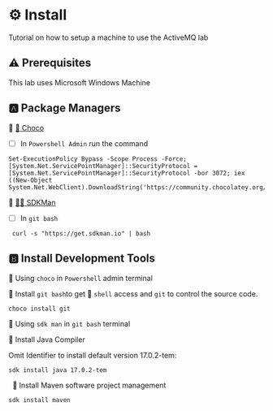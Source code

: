 # :gear: Install

Tutorial on how to setup a machine to use the ActiveMQ lab

## :warning: Prerequisites

This lab uses Microsoft Windows Machine

## :a: Package Managers

:round_pushpin: [ :chocolate_bar: Choco](https://chocolatey.org/install)

- [ ] In `Powershell Admin` run the command

```
Set-ExecutionPolicy Bypass -Scope Process -Force; [System.Net.ServicePointManager]::SecurityProtocol = [System.Net.ServicePointManager]::SecurityProtocol -bor 3072; iex ((New-Object System.Net.WebClient).DownloadString('https://community.chocolatey.org/install.ps1'))
```

:round_pushpin:  [ :superhero_man: SDKMan](https://sdkman.io/install)

- [ ] In `git bash`

```
 curl -s "https://get.sdkman.io" | bash 
```

## :b: Install Development Tools

:tada: Using `choco` in `Powershell` admin terminal

:round_pushpin: Install `git bash`to get :shell: `shell`  access and `git` to control the source code.

```
choco install git
```

:tada: Using `sdk man` in `git bash` terminal

:round_pushpin: Install Java Compiler

Omit Identifier to install default version 17.0.2-tem:

```
sdk install java 17.0.2-tem
```
 
 :round_pushpin: Install Maven software project management
 
 ```
 sdk install maven
 ```
